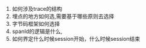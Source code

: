 1. 如何涉及trace的结构
2. 埋点的地方如何选,需要基于哪些原则去选择
3. 字节码框架如何选择
4. spanId的逻辑是什么,
5. 如何界定什么时候session开始，什么时候session结束

